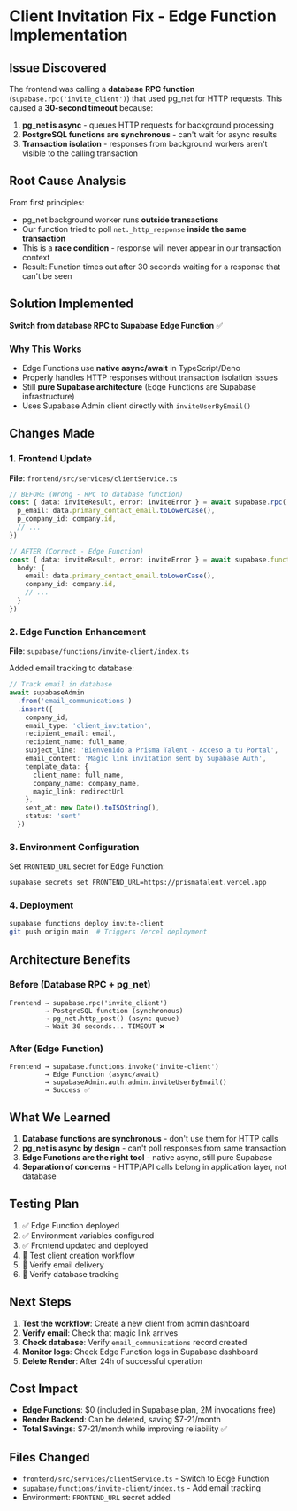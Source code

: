 # Client Invitation Fix - Edge Function Implementation

## Issue Discovered
The frontend was calling a **database RPC function** (`supabase.rpc('invite_client')`) that used pg_net for HTTP requests. This caused a **30-second timeout** because:

1. **pg_net is async** - queues HTTP requests for background processing
2. **PostgreSQL functions are synchronous** - can't wait for async results
3. **Transaction isolation** - responses from background workers aren't visible to the calling transaction

## Root Cause Analysis
From first principles:
- pg_net background worker runs **outside transactions**
- Our function tried to poll `net._http_response` **inside the same transaction**
- This is a **race condition** - response will never appear in our transaction context
- Result: Function times out after 30 seconds waiting for a response that can't be seen

## Solution Implemented
**Switch from database RPC to Supabase Edge Function** ✅

### Why This Works
- Edge Functions use **native async/await** in TypeScript/Deno
- Properly handles HTTP responses without transaction isolation issues
- Still **pure Supabase architecture** (Edge Functions are Supabase infrastructure)
- Uses Supabase Admin client directly with `inviteUserByEmail()`

## Changes Made

### 1. Frontend Update
**File**: `frontend/src/services/clientService.ts`

```typescript
// BEFORE (Wrong - RPC to database function)
const { data: inviteResult, error: inviteError } = await supabase.rpc('invite_client', {
  p_email: data.primary_contact_email.toLowerCase(),
  p_company_id: company.id,
  // ...
})

// AFTER (Correct - Edge Function)
const { data: inviteResult, error: inviteError } = await supabase.functions.invoke('invite-client', {
  body: {
    email: data.primary_contact_email.toLowerCase(),
    company_id: company.id,
    // ...
  }
})
```

### 2. Edge Function Enhancement
**File**: `supabase/functions/invite-client/index.ts`

Added email tracking to database:
```typescript
// Track email in database
await supabaseAdmin
  .from('email_communications')
  .insert({
    company_id,
    email_type: 'client_invitation',
    recipient_email: email,
    recipient_name: full_name,
    subject_line: 'Bienvenido a Prisma Talent - Acceso a tu Portal',
    email_content: 'Magic link invitation sent by Supabase Auth',
    template_data: {
      client_name: full_name,
      company_name: company_name,
      magic_link: redirectUrl
    },
    sent_at: new Date().toISOString(),
    status: 'sent'
  })
```

### 3. Environment Configuration
Set `FRONTEND_URL` secret for Edge Function:
```bash
supabase secrets set FRONTEND_URL=https://prismatalent.vercel.app
```

### 4. Deployment
```bash
supabase functions deploy invite-client
git push origin main  # Triggers Vercel deployment
```

## Architecture Benefits

### Before (Database RPC + pg_net)
```
Frontend → supabase.rpc('invite_client')
         → PostgreSQL function (synchronous)
         → pg_net.http_post() (async queue)
         → Wait 30 seconds... TIMEOUT ❌
```

### After (Edge Function)
```
Frontend → supabase.functions.invoke('invite-client')
         → Edge Function (async/await)
         → supabaseAdmin.auth.admin.inviteUserByEmail()
         → Success ✅
```

## What We Learned

1. **Database functions are synchronous** - don't use them for HTTP calls
2. **pg_net is async by design** - can't poll responses from same transaction
3. **Edge Functions are the right tool** - native async, still pure Supabase
4. **Separation of concerns** - HTTP/API calls belong in application layer, not database

## Testing Plan

1. ✅ Edge Function deployed
2. ✅ Environment variables configured
3. ✅ Frontend updated and deployed
4. 🔄 Test client creation workflow
5. 🔄 Verify email delivery
6. 🔄 Verify database tracking

## Next Steps

1. **Test the workflow**: Create a new client from admin dashboard
2. **Verify email**: Check that magic link arrives
3. **Check database**: Verify `email_communications` record created
4. **Monitor logs**: Check Edge Function logs in Supabase dashboard
5. **Delete Render**: After 24h of successful operation

## Cost Impact
- **Edge Functions**: $0 (included in Supabase plan, 2M invocations free)
- **Render Backend**: Can be deleted, saving $7-21/month
- **Total Savings**: $7-21/month while improving reliability ✅

## Files Changed
- `frontend/src/services/clientService.ts` - Switch to Edge Function
- `supabase/functions/invite-client/index.ts` - Add email tracking
- Environment: `FRONTEND_URL` secret added

